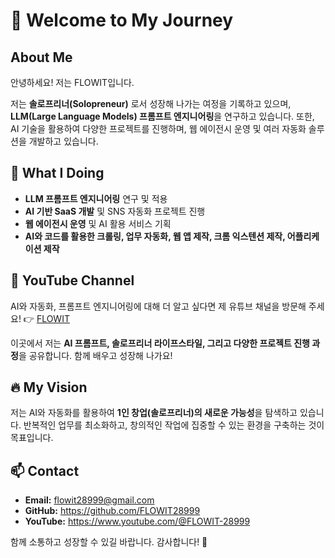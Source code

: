 # 👋 Welcome to My Journey

## About Me
안녕하세요! 저는 FLOWIT입니다.

저는 **솔로프리너(Solopreneur)** 로서 성장해 나가는 여정을 기록하고 있으며, **LLM(Large Language Models) 프롬프트 엔지니어링**을 연구하고 있습니다. 또한, AI 기술을 활용하여 다양한 프로젝트를 진행하며, 웹 에이전시 운영 및 여러 자동화 솔루션을 개발하고 있습니다.

## 🚀 What I Doing
- **LLM 프롬프트 엔지니어링** 연구 및 적용
- **AI 기반 SaaS 개발** 및 SNS 자동화 프로젝트 진행
- **웹 에이전시 운영** 및 AI 활용 서비스 기획
- **AI와 코드를 활용한 크롤링, 업무 자동화, 웹 앱 제작, 크롬 익스텐션 제작, 어플리케이션 제작**

## 🎥 YouTube Channel
AI와 자동화, 프롬프트 엔지니어링에 대해 더 알고 싶다면 제 유튜브 채널을 방문해 주세요!
👉 [FLOWIT](https://www.youtube.com/@FLOWIT-28999)

이곳에서 저는 **AI 프롬프트, 솔로프리너 라이프스타일, 그리고 다양한 프로젝트 진행 과정**을 공유합니다. 함께 배우고 성장해 나가요!

## 🔥 My Vision
저는 AI와 자동화를 활용하여 **1인 창업(솔로프리너)의 새로운 가능성**을 탐색하고 있습니다. 반복적인 업무를 최소화하고, 창의적인 작업에 집중할 수 있는 환경을 구축하는 것이 목표입니다.

## 📫 Contact
- **Email:** flowit28999@gmail.com
- **GitHub:** https://github.com/FLOWIT28999
- **YouTube:** https://www.youtube.com/@FLOWIT-28999

함께 소통하고 성장할 수 있길 바랍니다. 감사합니다! 🚀


